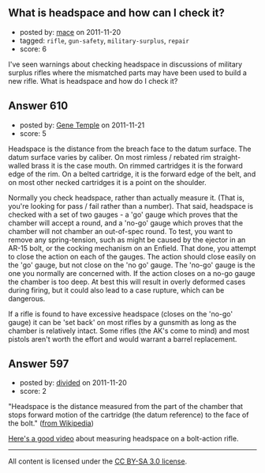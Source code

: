 ## What is headspace and how can I check it?

- posted by: [mace](https://stackexchange.com/users/-1/163-mace) on 2011-11-20
- tagged: `rifle`, `gun-safety`, `military-surplus`, `repair`
- score: 6

I've seen warnings about checking headspace in discussions of military surplus rifles where the mismatched parts may have been used to build a new rifle. What is headspace and how do I check it?


## Answer 610

- posted by: [Gene Temple](https://stackexchange.com/users/-1/254-gene-temple) on 2011-11-21
- score: 5

Headspace is the distance from the breach face to the datum surface.  The datum surface varies by caliber.  On most rimless / rebated rim straight-walled brass it is the case mouth.  On rimmed cartridges it is the forward edge of the rim.  On a belted cartridge, it is the forward edge of the belt, and on most other necked cartridges it is a point on the shoulder.

Normally you check headspace, rather than actually measure it.  (That is, you're looking for pass / fail rather than a number).  That said, headspace is checked with a set of two gauges - a 'go' gauge which proves that the chamber will accept a round, and a 'no-go' gauge which proves that the chamber will not chamber an out-of-spec round.  To test, you want to remove any spring-tension, such as might be caused by the ejector in an AR-15 bolt, or the cocking mechanism on an Enfield.  That done, you attempt to close the action on each of the gauges.  The action should close easily on the 'go' gauge, but not close on the 'no go' gauge.  The 'no-go' gauge is the one you normally are concerned with.  If the action closes on a no-go gauge the chamber is too deep.  At best this will result in overly deformed cases during firing, but it could also lead to a case rupture, which can be dangerous.

If a rifle is found to have excessive headspace (closes on the 'no-go' gauge) it can be 'set back' on most rifles by a gunsmith as long as the chamber is relatively intact.  Some rifles (the AK's come to mind) and most pistols aren't worth the effort and would warrant a barrel replacement.


## Answer 597

- posted by: [divided](https://stackexchange.com/users/-1/66-divided) on 2011-11-20
- score: 2

"Headspace is the distance measured from the part of the chamber that stops forward motion of the cartridge (the datum reference) to the face of the bolt." ([from Wikipedia][1])

[Here's a good video][2] about measuring headspace on a bolt-action rifle.

[1]: http://en.wikipedia.org/wiki/Headspace_%28firearms%29
[2]: http://www.youtube.com/watch?v=cxSU2zBQvM8



---

All content is licensed under the [CC BY-SA 3.0 license](https://creativecommons.org/licenses/by-sa/3.0/).
